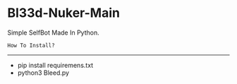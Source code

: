 # Bl33d-Nuker-Main
Simple SelfBot Made In Python.


    How To Install?
---------------------------------------
 - pip install requiremens.txt
 - python3 Bleed.py




